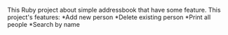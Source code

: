 This Ruby project about simple addressbook that have some feature.
This project's features:
*Add new person
*Delete existing person
*Print all people
*Search by name


